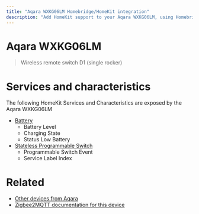 ```yaml
---
title: "Aqara WXKG06LM Homebridge/HomeKit integration"
description: "Add HomeKit support to your Aqara WXKG06LM, using Homebridge, Zigbee2MQTT and homebridge-z2m."
---
```

<!---
This file has been GENERATED using src/docgen/docgen.ts
DO NOT EDIT THIS FILE MANUALLY!
-->
# Aqara WXKG06LM
> Wireless remote switch D1 (single rocker)


# Services and characteristics
The following HomeKit Services and Characteristics are exposed by
the Aqara WXKG06LM

* [Battery](../../battery.md)
  * Battery Level
  * Charging State
  * Status Low Battery
* [Stateless Programmable Switch](../../action.md)
  * Programmable Switch Event
  * Service Label Index


# Related
* [Other devices from Aqara](../index.md#aqara)
* [Zigbee2MQTT documentation for this device](https://www.zigbee2mqtt.io/devices/WXKG06LM.html)